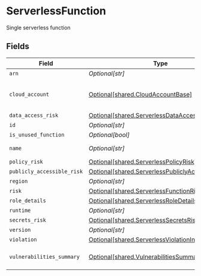 # ServerlessFunction

Single serverless function


## Fields

| Field                                                                                                            | Type                                                                                                             | Required                                                                                                         | Description                                                                                                      |
| ---------------------------------------------------------------------------------------------------------------- | ---------------------------------------------------------------------------------------------------------------- | ---------------------------------------------------------------------------------------------------------------- | ---------------------------------------------------------------------------------------------------------------- |
| `arn`                                                                                                            | *Optional[str]*                                                                                                  | :heavy_minus_sign:                                                                                               | N/A                                                                                                              |
| `cloud_account`                                                                                                  | [Optional[shared.CloudAccountBase]](undefined/models/shared/cloudaccountbase.md)                                 | :heavy_minus_sign:                                                                                               | represent cloud account object                                                                                   |
| `data_access_risk`                                                                                               | [Optional[shared.ServerlessDataAccessRisk]](undefined/models/shared/serverlessdataaccessrisk.md)                 | :heavy_minus_sign:                                                                                               | N/A                                                                                                              |
| `id`                                                                                                             | *Optional[str]*                                                                                                  | :heavy_minus_sign:                                                                                               | N/A                                                                                                              |
| `is_unused_function`                                                                                             | *Optional[bool]*                                                                                                 | :heavy_minus_sign:                                                                                               | N/A                                                                                                              |
| `name`                                                                                                           | *Optional[str]*                                                                                                  | :heavy_minus_sign:                                                                                               | name with version                                                                                                |
| `policy_risk`                                                                                                    | [Optional[shared.ServerlessPolicyRisk]](undefined/models/shared/serverlesspolicyrisk.md)                         | :heavy_minus_sign:                                                                                               | N/A                                                                                                              |
| `publicly_accessible_risk`                                                                                       | [Optional[shared.ServerlessPubliclyAccessibleRisk]](undefined/models/shared/serverlesspubliclyaccessiblerisk.md) | :heavy_minus_sign:                                                                                               | N/A                                                                                                              |
| `region`                                                                                                         | *Optional[str]*                                                                                                  | :heavy_minus_sign:                                                                                               | N/A                                                                                                              |
| `risk`                                                                                                           | [Optional[shared.ServerlessFunctionRisk]](undefined/models/shared/serverlessfunctionrisk.md)                     | :heavy_minus_sign:                                                                                               | N/A                                                                                                              |
| `role_details`                                                                                                   | [Optional[shared.ServerlessRoleDetails]](undefined/models/shared/serverlessroledetails.md)                       | :heavy_minus_sign:                                                                                               | N/A                                                                                                              |
| `runtime`                                                                                                        | *Optional[str]*                                                                                                  | :heavy_minus_sign:                                                                                               | N/A                                                                                                              |
| `secrets_risk`                                                                                                   | [Optional[shared.ServerlessSecretsRisk]](undefined/models/shared/serverlesssecretsrisk.md)                       | :heavy_minus_sign:                                                                                               | N/A                                                                                                              |
| `version`                                                                                                        | *Optional[str]*                                                                                                  | :heavy_minus_sign:                                                                                               | N/A                                                                                                              |
| `violation`                                                                                                      | [Optional[shared.ServerlessViolationInfo]](undefined/models/shared/serverlessviolationinfo.md)                   | :heavy_minus_sign:                                                                                               | N/A                                                                                                              |
| `vulnerabilities_summary`                                                                                        | [Optional[shared.VulnerabilitiesSummary]](undefined/models/shared/vulnerabilitiessummary.md)                     | :heavy_minus_sign:                                                                                               | Vulnerabilities summary by severity                                                                              |